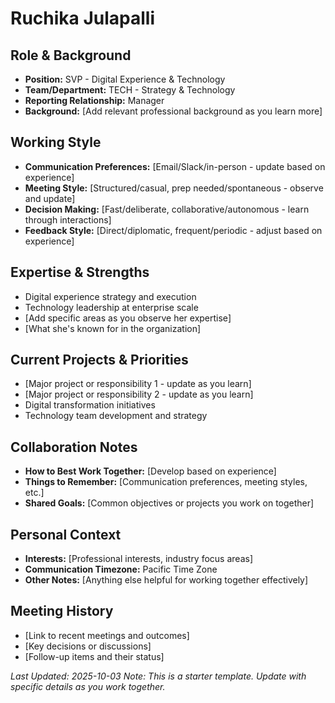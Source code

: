 # Ruchika Julapalli

## Role & Background
- **Position:** SVP - Digital Experience & Technology
- **Team/Department:** TECH - Strategy & Technology
- **Reporting Relationship:** Manager
- **Background:** [Add relevant professional background as you learn more]

## Working Style
- **Communication Preferences:** [Email/Slack/in-person - update based on experience]
- **Meeting Style:** [Structured/casual, prep needed/spontaneous - observe and update]
- **Decision Making:** [Fast/deliberate, collaborative/autonomous - learn through interactions]
- **Feedback Style:** [Direct/diplomatic, frequent/periodic - adjust based on experience]

## Expertise & Strengths
- Digital experience strategy and execution
- Technology leadership at enterprise scale
- [Add specific areas as you observe her expertise]
- [What she's known for in the organization]

## Current Projects & Priorities
- [Major project or responsibility 1 - update as you learn]
- [Major project or responsibility 2 - update as you learn]
- Digital transformation initiatives
- Technology team development and strategy

## Collaboration Notes
- **How to Best Work Together:** [Develop based on experience]
- **Things to Remember:** [Communication preferences, meeting styles, etc.]
- **Shared Goals:** [Common objectives or projects you work on together]

## Personal Context
- **Interests:** [Professional interests, industry focus areas]
- **Communication Timezone:** Pacific Time Zone
- **Other Notes:** [Anything else helpful for working together effectively]

## Meeting History
- [Link to recent meetings and outcomes]
- [Key decisions or discussions]
- [Follow-up items and their status]

*Last Updated: 2025-10-03*
*Note: This is a starter template. Update with specific details as you work together.*